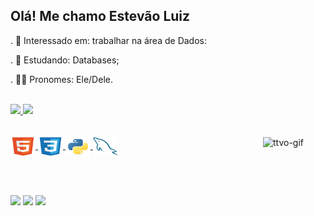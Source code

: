 ## Olá! Me chamo Estevão Luiz

. 🔭 Interessado em: trabalhar na área de Dados:

. 🌱 Estudando: Databases;

. 👨‍🦱 Pronomes: Ele/Dele.

<div><br>
  <a href="https://github.com/estevao-luiz">
  <img width="42%" src="https://github-readme-stats.vercel.app/api?username=estevao-luiz&show_icons=True&theme=tokyonight">
  <img width="50%" src="https://github-readme-stats.vercel.app/api/top-langs/?username=estevao-luiz&theme=tokyonight">
</div><br>

<div style="display: inline_block"><br>
  <img align="center" alt="ttvo-HTML" title="HTML5" height="30" width="40" src="https://raw.githubusercontent.com/devicons/devicon/master/icons/html5/html5-original.svg">
  <img align="center" alt="ttvo-CSS" title="CSS3" height="30" width="40" src="https://raw.githubusercontent.com/devicons/devicon/master/icons/css3/css3-original.svg">
  <img align="center" alt="ttvo-Python" title="Pyhton" height="30" width="40" src="https://raw.githubusercontent.com/devicons/devicon/master/icons/python/python-original.svg">
  <img align="center" alt="ttvo-Python" title="MySQL" height="30" width="40" src="https://raw.githubusercontent.com/devicons/devicon/master/icons/mysql/mysql-original.svg">
  <img width=100cm height=100cm align="right" alt="ttvo-gif" src="https://github.com/estevao-luiz/estevao_luiz/assets/126028553/a4aa2274-a9fe-4e0e-8274-987fa2ce9ca5">
</div><br>

##

<div><br>
  <a href="https://instagram.com/estevo_luiz" target="_blank"><img src="https://img.shields.io/badge/-Instagram-%23E4405F?style=for-the-badge&logo=instagram&logoColor=white" target="_blank"></a>
  <a href = "mailto:estevocabral02@gmail.com"><img src="https://img.shields.io/badge/-Gmail-%23333?style=for-the-badge&logo=gmail&logoColor=white" target="_blank"></a>
  <a href="https://www.linkedin.com/in/estevao-luiz2022" target="_blank"><img src="https://img.shields.io/badge/-LinkedIn-%230077B5?style=for-the-badge&logo=linkedin&logoColor=white" target="_blank"></a>  
</div>


